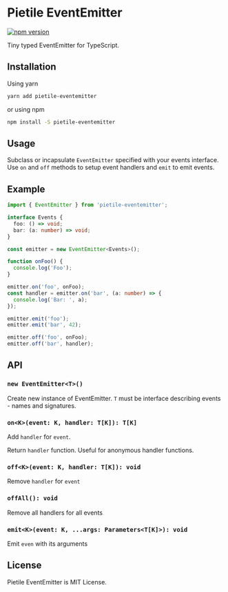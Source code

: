 # Pietile EventEmitter

[![npm version](https://badgen.net/npm/v/pietile-eventemitter?color=56C838)](https://www.npmjs.com/package/pietile-eventemitter)

Tiny typed EventEmitter for TypeScript.

## Installation

Using yarn

```sh
yarn add pietile-eventemitter
```

or using npm

```sh
npm install -S pietile-eventemitter
```

## Usage

Subclass or incapsulate `EventEmitter` specified with your events interface. Use `on` and `off`
methods to setup event handlers and `emit` to emit events.

## Example

```ts
import { EventEmitter } from 'pietile-eventemitter';

interface Events {
  foo: () => void;
  bar: (a: number) => void;
}

const emitter = new EventEmitter<Events>();

function onFoo() {
  console.log('Foo');
}

emitter.on('foo', onFoo);
const handler = emitter.on('bar', (a: number) => {
  console.log('Bar: ', a);
});

emitter.emit('foo');
emitter.emit('bar', 42);

emitter.off('foo', onFoo);
emitter.off('bar', handler);
```

## API

### `new EventEmitter<T>()`

Create new instance of EventEmitter. `T` must be interface describing events - names and signatures.

### `on<K>(event: K, handler: T[K]): T[K]`

Add `handler` for `event`.

Return `handler` function. Useful for anonymous handler functions.

### `off<K>(event: K, handler: T[K]): void`

Remove `handler` for `event`

### `offAll(): void`

Remove all handlers for all events

### `emit<K>(event: K, ...args: Parameters<T[K]>): void`

Emit `even` with its arguments

## License

Pietile EventEmitter is MIT License.
